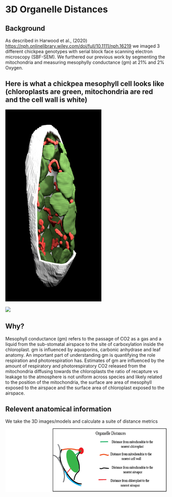 # 3D Organelle Distances 
## Background 

As described in Harwood et al., (2020) https://nph.onlinelibrary.wiley.com/doi/full/10.1111/nph.16219 we imaged 3 different chickpea genotypes with serial block face 
scanning electron microscopy (SBF-SEM). We furthered our previous work by segmenting the mitochondria and measuring  mesophylly conductance (gm) at 21% and 2% Oxygen. 

## Here is what a chickpea mesophyll cell looks like (chloroplasts are green, mitochondria are red and the cell wall is white)
<img src="images/chickpea%20mesophyll%20cell.png" width="300" height="600"/>  

![](images/CPgif.gif)

## Why?
Mesophyll conductance (gm) refers to the passage of CO2 as a gas and a liquid from the sub-stomatal airspace to the site of carboxylation inside the chloroplast. 
gm is influenced by aquaporins, carbonic anhydrase and leaf anatomy. 
An important part of understanding gm is quantifying the role respiration and photorespiration has.
Estimates of gm are influenced by the amount of respiratory and photorespiratory CO2 released from the mitochondria diffusing towards the chloroplasts the ratio of
recapture vs leakage to the atmosphere is not uniform across species and likely related to the position of the mitochondria, the surface are area of mesophyll exposed
to the airspace and the surface area of chloroplast exposed to the airspace. 

## Relevent anatomical information 

We take the 3D images/models and calculate a suite of distance metrics

![Screenshot](images/table%201.png)

 
